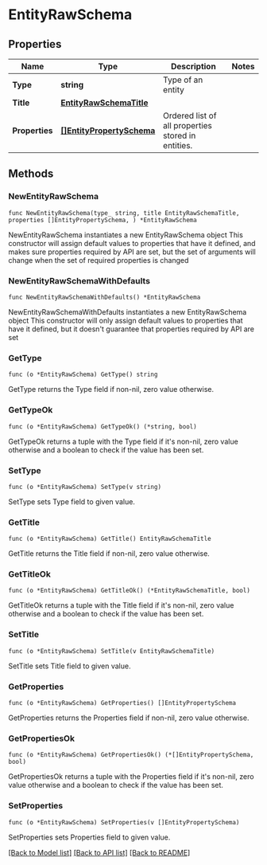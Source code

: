 # EntityRawSchema

## Properties

Name | Type | Description | Notes
------------ | ------------- | ------------- | -------------
**Type** | **string** | Type of an entity | 
**Title** | [**EntityRawSchemaTitle**](EntityRawSchemaTitle.md) |  | 
**Properties** | [**[]EntityPropertySchema**](EntityPropertySchema.md) | Ordered list of all properties stored in entities. | 

## Methods

### NewEntityRawSchema

`func NewEntityRawSchema(type_ string, title EntityRawSchemaTitle, properties []EntityPropertySchema, ) *EntityRawSchema`

NewEntityRawSchema instantiates a new EntityRawSchema object
This constructor will assign default values to properties that have it defined,
and makes sure properties required by API are set, but the set of arguments
will change when the set of required properties is changed

### NewEntityRawSchemaWithDefaults

`func NewEntityRawSchemaWithDefaults() *EntityRawSchema`

NewEntityRawSchemaWithDefaults instantiates a new EntityRawSchema object
This constructor will only assign default values to properties that have it defined,
but it doesn't guarantee that properties required by API are set

### GetType

`func (o *EntityRawSchema) GetType() string`

GetType returns the Type field if non-nil, zero value otherwise.

### GetTypeOk

`func (o *EntityRawSchema) GetTypeOk() (*string, bool)`

GetTypeOk returns a tuple with the Type field if it's non-nil, zero value otherwise
and a boolean to check if the value has been set.

### SetType

`func (o *EntityRawSchema) SetType(v string)`

SetType sets Type field to given value.


### GetTitle

`func (o *EntityRawSchema) GetTitle() EntityRawSchemaTitle`

GetTitle returns the Title field if non-nil, zero value otherwise.

### GetTitleOk

`func (o *EntityRawSchema) GetTitleOk() (*EntityRawSchemaTitle, bool)`

GetTitleOk returns a tuple with the Title field if it's non-nil, zero value otherwise
and a boolean to check if the value has been set.

### SetTitle

`func (o *EntityRawSchema) SetTitle(v EntityRawSchemaTitle)`

SetTitle sets Title field to given value.


### GetProperties

`func (o *EntityRawSchema) GetProperties() []EntityPropertySchema`

GetProperties returns the Properties field if non-nil, zero value otherwise.

### GetPropertiesOk

`func (o *EntityRawSchema) GetPropertiesOk() (*[]EntityPropertySchema, bool)`

GetPropertiesOk returns a tuple with the Properties field if it's non-nil, zero value otherwise
and a boolean to check if the value has been set.

### SetProperties

`func (o *EntityRawSchema) SetProperties(v []EntityPropertySchema)`

SetProperties sets Properties field to given value.



[[Back to Model list]](../README.md#documentation-for-models) [[Back to API list]](../README.md#documentation-for-api-endpoints) [[Back to README]](../README.md)


